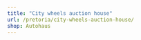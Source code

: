 ```yaml
---
title: "City wheels auction house"
url: /pretoria/city-wheels-auction-house/
shop: Autohaus
---
```

